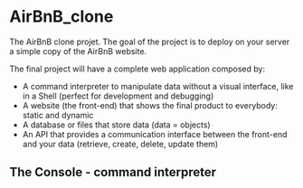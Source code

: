 # AirBnB_clone

The AirBnB clone projet. The goal of the project is to deploy on your server a simple copy of the AirBnB website.

The final project will have a complete web application composed by:

- A command interpreter to manipulate data without a visual interface, like in a Shell (perfect for development and debugging)
- A website (the front-end) that shows the final product to everybody: static and dynamic
- A database or files that store data (data = objects)
- An API that provides a communication interface between the front-end and your data (retrieve, create, delete, update them)

## The Console - command interpreter

